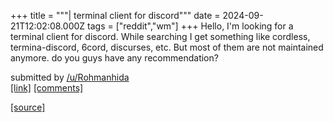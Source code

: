 +++
title = """| terminal client for discord"""
date = 2024-09-21T12:02:08.000Z
tags = ["reddit","wm"]
+++
Hello, I'm looking for a terminal client for discord. While searching I get something like cordless, termina-discord, 6cord, discurses, etc. But most of them are not maintained anymore. do you guys have any recommendation?

submitted by [/u/Rohmanhida](https://www.reddit.com/user/Rohmanhida)  
[\[link\]](https://www.reddit.com/r/unixporn/comments/1fm1ffr/terminal_client_for_discord/) [\[comments\]](https://www.reddit.com/r/unixporn/comments/1fm1ffr/terminal_client_for_discord/)

[[source]](https://www.reddit.com/r/unixporn/comments/1fm1ffr/terminal_client_for_discord/)
